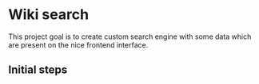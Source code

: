 # Wiki search

This project goal is to create custom search engine with some data which are present on the nice frontend interface.

## Initial steps
